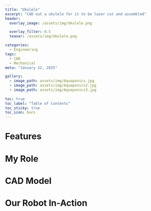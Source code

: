 ```yaml
---
title: "Ukulele"
excerpt: "CAD out a ukulele for it to be laser cut and assembled"
header:
  overlay_image: /assets/img/Ukulele.png

  overlay_filter: 0.5
  teaser: /assets/img/Ukulele.png

categories:
  - Engineering
tags:
  - CAD
  - Mechanical
meta: "January 12, 2025"

gallery:
  - image_path: assets/img/Aquaponics.jpg
  - image_path: assets/img/Aquaponics2.jpg
  - image_path: assets/img/Aquaponics3.jpg
  
toc: true
toc_label: "Table of Contents"
toc_sticky: true
toc_icon: bars
---
```


# Features

# My Role

# CAD Model

# Our Robot In-Action
